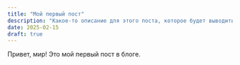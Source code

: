 ```yaml
---
title: "Мой первый пост"
description: "Какое-то описание для этого поста, которое будет выводиться в списке постов."
date: 2025-02-15
draft: true
---
```

Привет, мир! Это мой первый пост в блоге.
